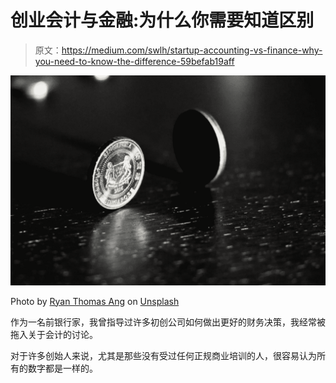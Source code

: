 # 创业会计与金融:为什么你需要知道区别

> 原文：<https://medium.com/swlh/startup-accounting-vs-finance-why-you-need-to-know-the-difference-59befab19aff>

![](img/04253495a1e879a992688457114147a9.png)

Photo by [Ryan Thomas Ang](https://unsplash.com/photos/_SdoUGFBhnI?utm_source=unsplash&utm_medium=referral&utm_content=creditCopyText) on [Unsplash](https://unsplash.com/search/photos/money?utm_source=unsplash&utm_medium=referral&utm_content=creditCopyText)

作为一名前银行家，我曾指导过许多初创公司如何做出更好的财务决策，我经常被拖入关于会计的讨论。

对于许多创始人来说，尤其是那些没有受过任何正规商业培训的人，很容易认为所有的数字都是一样的。